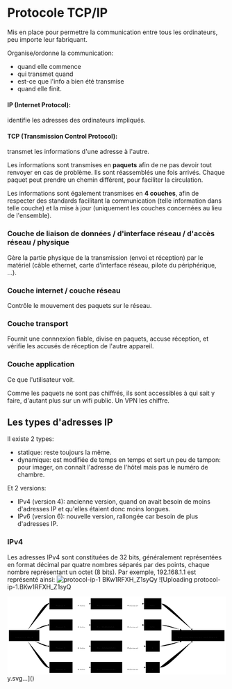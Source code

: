 # Protocole TCP/IP

Mis en place pour permettre la communication entre tous les ordinateurs, peu importe leur fabriquant.

Organise/ordonne la communication: 
- quand elle commence
- qui transmet quand
- est-ce que l'info a bien été transmise
- quand elle finit.

#### IP (Internet Protocol): 
identifie les adresses des ordinateurs impliqués.

#### TCP (Transmission Control Protocol):
transmet les informations d'une adresse à l'autre.


Les informations sont transmises en **paquets** afin de ne pas devoir tout renvoyer en cas de problème. Ils sont réassemblés une fois arrivés. Chaque paquet peut prendre un chemin différent, pour faciliter la circulation.

Les informations sont également transmises en **4 couches**, afin de respecter des standards facilitant la communication (telle information dans telle couche) et la mise à jour (uniquement les couches concernées au lieu de l'ensemble).

### Couche de liaison de données / d'interface réseau / d'accès réseau / physique 
Gère la partie physique de la transmission (envoi et réception) par le matériel (câble ethernet, carte d'interface réseau, pilote du périphérique, ...).

### Couche internet / couche réseau
Contrôle le mouvement des paquets sur le réseau.

### Couche transport
Fournit une connnexion fiable, divise en paquets, accuse réception, et vérifie les accusés de réception de l'autre appareil.

### Couche application
Ce que l'utilisateur voit.

Comme les paquets ne sont pas chiffrés, ils sont accessibles à qui sait y faire, d'autant plus sur un wifi public. Un VPN les chiffre.

## Les types d'adresses IP
Il existe 2 types:
- statique: reste toujours la même.
- dynamique: est modifiée de temps en temps et sert un peu de tampon: pour imager, on connaît l'adresse de l'hôtel mais pas le numéro de chambre.

Et 2 versions:
- IPv4 (version 4): ancienne version, quand on avait besoin de moins d'adresses IP et qu'elles étaient donc moins longues.
- IPv6 (version 6): nouvelle version, rallongée car besoin de plus d'adresses IP.

### IPv4
Les adresses IPv4 sont constituées de 32 bits, généralement représentées en format décimal par quatre nombres séparés par des points, chaque nombre représentant un octet (8 bits). Par exemple, 192.168.1.1 est représenté ainsi:
![protocol-ip-1 BKw1RFXH_Z1syQy](https://github.com/user-attachments/assets/6ee37ff5-2ae9-4070-b551-26e1a4bbe0e4)
![Uploading protocol-ip-1.BKw1RFXH_Z1syQ<?xml version="1.0" encoding="UTF-8"?>
<?xml-stylesheet href="https://cdnjs.cloudflare.com/ajax/libs/font-awesome/6.5.1/css/all.min.css" type="text/css"?>
<svg aria-roledescription="flowchart-v2" role="graphics-document document" viewBox="0.00000762939453125 -0.0000019073486328125 1075.15185546875 381.9737243652344" style="max-width: 100%; max-height: 100%; background: white;" class="flowchart" xmlns="http://www.w3.org/2000/svg" width="100%" id="mermaid-image-editor"><style>#mermaid-image-editor{font-family:"trebuchet ms",verdana,arial,sans-serif;font-size:16px;fill:#333;}#mermaid-image-editor .error-icon{fill:#552222;}#mermaid-image-editor .error-text{fill:#552222;stroke:#552222;}#mermaid-image-editor .edge-thickness-normal{stroke-width:1px;}#mermaid-image-editor .edge-thickness-thick{stroke-width:3.5px;}#mermaid-image-editor .edge-pattern-solid{stroke-dasharray:0;}#mermaid-image-editor .edge-thickness-invisible{stroke-width:0;fill:none;}#mermaid-image-editor .edge-pattern-dashed{stroke-dasharray:3;}#mermaid-image-editor .edge-pattern-dotted{stroke-dasharray:2;}#mermaid-image-editor .marker{fill:#333333;stroke:#333333;}#mermaid-image-editor .marker.cross{stroke:#333333;}#mermaid-image-editor svg{font-family:"trebuchet ms",verdana,arial,sans-serif;font-size:16px;}#mermaid-image-editor p{margin:0;}#mermaid-image-editor .label{font-family:"trebuchet ms",verdana,arial,sans-serif;color:#333;}#mermaid-image-editor .cluster-label text{fill:#333;}#mermaid-image-editor .cluster-label span{color:#333;}#mermaid-image-editor .cluster-label span p{background-color:transparent;}#mermaid-image-editor .label text,#mermaid-image-editor span{fill:#333;color:#333;}#mermaid-image-editor .node rect,#mermaid-image-editor .node circle,#mermaid-image-editor .node ellipse,#mermaid-image-editor .node polygon,#mermaid-image-editor .node path{fill:#ECECFF;stroke:#9370DB;stroke-width:1px;}#mermaid-image-editor .rough-node .label text,#mermaid-image-editor .node .label text,#mermaid-image-editor .image-shape .label,#mermaid-image-editor .icon-shape .label{text-anchor:middle;}#mermaid-image-editor .node .katex path{fill:#000;stroke:#000;stroke-width:1px;}#mermaid-image-editor .rough-node .label,#mermaid-image-editor .node .label,#mermaid-image-editor .image-shape .label,#mermaid-image-editor .icon-shape .label{text-align:center;}#mermaid-image-editor .node.clickable{cursor:pointer;}#mermaid-image-editor .root .anchor path{fill:#333333!important;stroke-width:0;stroke:#333333;}#mermaid-image-editor .arrowheadPath{fill:#333333;}#mermaid-image-editor .edgePath .path{stroke:#333333;stroke-width:2.0px;}#mermaid-image-editor .flowchart-link{stroke:#333333;fill:none;}#mermaid-image-editor .edgeLabel{background-color:rgba(232,232,232, 0.8);text-align:center;}#mermaid-image-editor .edgeLabel p{background-color:rgba(232,232,232, 0.8);}#mermaid-image-editor .edgeLabel rect{opacity:0.5;background-color:rgba(232,232,232, 0.8);fill:rgba(232,232,232, 0.8);}#mermaid-image-editor .labelBkg{background-color:rgba(232, 232, 232, 0.5);}#mermaid-image-editor .cluster rect{fill:#ffffde;stroke:#aaaa33;stroke-width:1px;}#mermaid-image-editor .cluster text{fill:#333;}#mermaid-image-editor .cluster span{color:#333;}#mermaid-image-editor div.mermaidTooltip{position:absolute;text-align:center;max-width:200px;padding:2px;font-family:"trebuchet ms",verdana,arial,sans-serif;font-size:12px;background:hsl(80, 100%, 96.2745098039%);border:1px solid #aaaa33;border-radius:2px;pointer-events:none;z-index:100;}#mermaid-image-editor .flowchartTitleText{text-anchor:middle;font-size:18px;fill:#333;}#mermaid-image-editor rect.text{fill:none;stroke-width:0;}#mermaid-image-editor .icon-shape,#mermaid-image-editor .image-shape{background-color:rgba(232,232,232, 0.8);text-align:center;}#mermaid-image-editor .icon-shape p,#mermaid-image-editor .image-shape p{background-color:rgba(232,232,232, 0.8);padding:2px;}#mermaid-image-editor .icon-shape rect,#mermaid-image-editor .image-shape rect{opacity:0.5;background-color:rgba(232,232,232, 0.8);fill:rgba(232,232,232, 0.8);}#mermaid-image-editor :root{--mermaid-font-family:"trebuchet ms",verdana,arial,sans-serif;}</style><g><marker orient="auto" markerHeight="8" markerWidth="8" markerUnits="userSpaceOnUse" refY="5" refX="5" viewBox="0 0 10 10" class="marker flowchart-v2" id="mermaid-image-editor_flowchart-v2-pointEnd"><path style="stroke-width: 1; stroke-dasharray: 1, 0;" class="arrowMarkerPath" d="M 0 0 L 10 5 L 0 10 z"></path></marker><marker orient="auto" markerHeight="8" markerWidth="8" markerUnits="userSpaceOnUse" refY="5" refX="4.5" viewBox="0 0 10 10" class="marker flowchart-v2" id="mermaid-image-editor_flowchart-v2-pointStart"><path style="stroke-width: 1; stroke-dasharray: 1, 0;" class="arrowMarkerPath" d="M 0 5 L 10 10 L 10 0 z"></path></marker><marker orient="auto" markerHeight="11" markerWidth="11" markerUnits="userSpaceOnUse" refY="5" refX="11" viewBox="0 0 10 10" class="marker flowchart-v2" id="mermaid-image-editor_flowchart-v2-circleEnd"><circle style="stroke-width: 1; stroke-dasharray: 1, 0;" class="arrowMarkerPath" r="5" cy="5" cx="5"></circle></marker><marker orient="auto" markerHeight="11" markerWidth="11" markerUnits="userSpaceOnUse" refY="5" refX="-1" viewBox="0 0 10 10" class="marker flowchart-v2" id="mermaid-image-editor_flowchart-v2-circleStart"><circle style="stroke-width: 1; stroke-dasharray: 1, 0;" class="arrowMarkerPath" r="5" cy="5" cx="5"></circle></marker><marker orient="auto" markerHeight="11" markerWidth="11" markerUnits="userSpaceOnUse" refY="5.2" refX="12" viewBox="0 0 11 11" class="marker cross flowchart-v2" id="mermaid-image-editor_flowchart-v2-crossEnd"><path style="stroke-width: 2; stroke-dasharray: 1, 0;" class="arrowMarkerPath" d="M 1,1 l 9,9 M 10,1 l -9,9"></path></marker><marker orient="auto" markerHeight="11" markerWidth="11" markerUnits="userSpaceOnUse" refY="5.2" refX="-1" viewBox="0 0 11 11" class="marker cross flowchart-v2" id="mermaid-image-editor_flowchart-v2-crossStart"><path style="stroke-width: 2; stroke-dasharray: 1, 0;" class="arrowMarkerPath" d="M 1,1 l 9,9 M 10,1 l -9,9"></path></marker><g class="root"><g class="clusters"></g><g class="edgePaths"><path marker-end="url(#mermaid-image-editor_flowchart-v2-pointEnd)" style="" class="edge-thickness-normal edge-pattern-solid edge-thickness-normal edge-pattern-solid flowchart-link" id="L_IP_Octet1_0" d="M99.942,163.99L113.681,142.491C127.421,120.992,154.9,77.995,172.139,56.496C189.378,34.997,196.378,34.997,199.878,34.997L203.378,34.997"></path><path marker-end="url(#mermaid-image-editor_flowchart-v2-pointEnd)" style="" class="edge-thickness-normal edge-pattern-solid edge-thickness-normal edge-pattern-solid flowchart-link" id="L_IP_Octet2_1" d="M134.448,163.99L142.436,159.823C150.425,155.657,166.402,147.323,177.89,143.157C189.378,138.99,196.378,138.99,199.878,138.99L203.378,138.99"></path><path marker-end="url(#mermaid-image-editor_flowchart-v2-pointEnd)" style="" class="edge-thickness-normal edge-pattern-solid edge-thickness-normal edge-pattern-solid flowchart-link" id="L_IP_Octet3_2" d="M134.448,217.984L142.436,222.15C150.425,226.317,166.402,234.65,177.89,238.817C189.378,242.984,196.378,242.984,199.878,242.984L203.378,242.984"></path><path marker-end="url(#mermaid-image-editor_flowchart-v2-pointEnd)" style="" class="edge-thickness-normal edge-pattern-solid edge-thickness-normal edge-pattern-solid flowchart-link" id="L_IP_Octet4_3" d="M99.942,217.984L113.681,239.482C127.421,260.981,154.9,303.979,172.139,325.478C189.378,346.977,196.378,346.977,199.878,346.977L203.378,346.977"></path><path marker-end="url(#mermaid-image-editor_flowchart-v2-pointEnd)" style="" class="edge-thickness-normal edge-pattern-solid edge-thickness-normal edge-pattern-solid flowchart-link" id="L_Octet1_Binaire1_4" d="M320.697,34.997L328.155,34.997C335.613,34.997,350.529,34.997,364.779,34.997C379.028,34.997,392.611,34.997,399.402,34.997L406.193,34.997"></path><path marker-end="url(#mermaid-image-editor_flowchart-v2-pointEnd)" style="" class="edge-thickness-normal edge-pattern-solid edge-thickness-normal edge-pattern-solid flowchart-link" id="L_Octet2_Binaire2_5" d="M320.697,138.99L328.155,138.99C335.613,138.99,350.529,138.99,364.779,138.99C379.028,138.99,392.611,138.99,399.402,138.99L406.193,138.99"></path><path marker-end="url(#mermaid-image-editor_flowchart-v2-pointEnd)" style="" class="edge-thickness-normal edge-pattern-solid edge-thickness-normal edge-pattern-solid flowchart-link" id="L_Octet3_Binaire3_6" d="M320.697,242.984L328.155,242.984C335.613,242.984,350.529,242.984,364.779,242.984C379.028,242.984,392.611,242.984,399.402,242.984L406.193,242.984"></path><path marker-end="url(#mermaid-image-editor_flowchart-v2-pointEnd)" style="" class="edge-thickness-normal edge-pattern-solid edge-thickness-normal edge-pattern-solid flowchart-link" id="L_Octet4_Binaire4_7" d="M320.697,346.977L328.155,346.977C335.613,346.977,350.529,346.977,364.779,346.977C379.028,346.977,392.611,346.977,399.402,346.977L406.193,346.977"></path><path marker-end="url(#mermaid-image-editor_flowchart-v2-pointEnd)" style="" class="edge-thickness-normal edge-pattern-solid edge-thickness-normal edge-pattern-solid flowchart-link" id="L_Binaire1_Decimal1_8" d="M564.575,34.997L573.526,34.997C582.477,34.997,600.379,34.997,617.615,34.997C634.85,34.997,651.419,34.997,659.703,34.997L667.988,34.997"></path><path marker-end="url(#mermaid-image-editor_flowchart-v2-pointEnd)" style="" class="edge-thickness-normal edge-pattern-solid edge-thickness-normal edge-pattern-solid flowchart-link" id="L_Binaire2_Decimal2_9" d="M564.575,138.99L573.526,138.99C582.477,138.99,600.379,138.99,617.615,138.99C634.85,138.99,651.419,138.99,659.703,138.99L667.988,138.99"></path><path marker-end="url(#mermaid-image-editor_flowchart-v2-pointEnd)" style="" class="edge-thickness-normal edge-pattern-solid edge-thickness-normal edge-pattern-solid flowchart-link" id="L_Binaire3_Decimal3_10" d="M564.575,242.984L573.526,242.984C582.477,242.984,600.379,242.984,619.013,242.984C637.647,242.984,657.012,242.984,666.694,242.984L676.377,242.984"></path><path marker-end="url(#mermaid-image-editor_flowchart-v2-pointEnd)" style="" class="edge-thickness-normal edge-pattern-solid edge-thickness-normal edge-pattern-solid flowchart-link" id="L_Binaire4_Decimal4_11" d="M564.575,346.977L573.526,346.977C582.477,346.977,600.379,346.977,619.013,346.977C637.647,346.977,657.012,346.977,666.694,346.977L676.377,346.977"></path><path marker-end="url(#mermaid-image-editor_flowchart-v2-pointEnd)" style="" class="edge-thickness-normal edge-pattern-solid edge-thickness-normal edge-pattern-solid flowchart-link" id="L_Decimal1_AdresseDec_12" d="M757.156,34.997L761.323,34.997C765.489,34.997,773.823,34.997,798.882,56.023C823.94,77.049,865.725,119.101,886.617,140.127L907.51,161.153"></path><path marker-end="url(#mermaid-image-editor_flowchart-v2-pointEnd)" style="" class="edge-thickness-normal edge-pattern-solid edge-thickness-normal edge-pattern-solid flowchart-link" id="L_Decimal2_AdresseDec_13" d="M757.156,138.99L761.323,138.99C765.489,138.99,773.823,138.99,789.778,142.945C805.733,146.899,829.31,154.809,841.098,158.763L852.887,162.718"></path><path marker-end="url(#mermaid-image-editor_flowchart-v2-pointEnd)" style="" class="edge-thickness-normal edge-pattern-solid edge-thickness-normal edge-pattern-solid flowchart-link" id="L_Decimal3_AdresseDec_14" d="M748.767,242.984L754.331,242.984C759.896,242.984,771.026,242.984,788.38,239.029C805.733,235.074,829.31,227.165,841.098,223.21L852.887,219.256"></path><path marker-end="url(#mermaid-image-editor_flowchart-v2-pointEnd)" style="" class="edge-thickness-normal edge-pattern-solid edge-thickness-normal edge-pattern-solid flowchart-link" id="L_Decimal4_AdresseDec_15" d="M748.767,346.977L754.331,346.977C759.896,346.977,771.026,346.977,797.483,325.951C823.94,304.925,865.725,262.873,886.617,241.847L907.51,220.821"></path></g><g class="edgeLabels"><g class="edgeLabel"><g transform="translate(0, 0)" class="label"><foreignObject height="0" width="0"><div class="labelBkg" xmlns="http://www.w3.org/1999/xhtml" style="display: table-cell; white-space: nowrap; line-height: 1.5; max-width: 200px; text-align: center;"><span class="edgeLabel"></span></div></foreignObject></g></g><g class="edgeLabel"><g transform="translate(0, 0)" class="label"><foreignObject height="0" width="0"><div class="labelBkg" xmlns="http://www.w3.org/1999/xhtml" style="display: table-cell; white-space: nowrap; line-height: 1.5; max-width: 200px; text-align: center;"><span class="edgeLabel"></span></div></foreignObject></g></g><g class="edgeLabel"><g transform="translate(0, 0)" class="label"><foreignObject height="0" width="0"><div class="labelBkg" xmlns="http://www.w3.org/1999/xhtml" style="display: table-cell; white-space: nowrap; line-height: 1.5; max-width: 200px; text-align: center;"><span class="edgeLabel"></span></div></foreignObject></g></g><g class="edgeLabel"><g transform="translate(0, 0)" class="label"><foreignObject height="0" width="0"><div class="labelBkg" xmlns="http://www.w3.org/1999/xhtml" style="display: table-cell; white-space: nowrap; line-height: 1.5; max-width: 200px; text-align: center;"><span class="edgeLabel"></span></div></foreignObject></g></g><g transform="translate(365.44525146484375, 34.996713638305664)" class="edgeLabel"><g transform="translate(-19.748146057128906, -11.99671459197998)" class="label"><foreignObject height="23.99342918395996" width="39.49629211425781"><div class="labelBkg" xmlns="http://www.w3.org/1999/xhtml" style="display: table-cell; white-space: nowrap; line-height: 1.5; max-width: 200px; text-align: center;"><span class="edgeLabel"><p>8 bits</p></span></div></foreignObject></g></g><g transform="translate(365.44525146484375, 138.990140914917)" class="edgeLabel"><g transform="translate(-19.748146057128906, -11.99671459197998)" class="label"><foreignObject height="23.99342918395996" width="39.49629211425781"><div class="labelBkg" xmlns="http://www.w3.org/1999/xhtml" style="display: table-cell; white-space: nowrap; line-height: 1.5; max-width: 200px; text-align: center;"><span class="edgeLabel"><p>8 bits</p></span></div></foreignObject></g></g><g transform="translate(365.44525146484375, 242.98356819152832)" class="edgeLabel"><g transform="translate(-19.748146057128906, -11.99671459197998)" class="label"><foreignObject height="23.99342918395996" width="39.49629211425781"><div class="labelBkg" xmlns="http://www.w3.org/1999/xhtml" style="display: table-cell; white-space: nowrap; line-height: 1.5; max-width: 200px; text-align: center;"><span class="edgeLabel"><p>8 bits</p></span></div></foreignObject></g></g><g transform="translate(365.44525146484375, 346.97699546813965)" class="edgeLabel"><g transform="translate(-19.748146057128906, -11.99671459197998)" class="label"><foreignObject height="23.99342918395996" width="39.49629211425781"><div class="labelBkg" xmlns="http://www.w3.org/1999/xhtml" style="display: table-cell; white-space: nowrap; line-height: 1.5; max-width: 200px; text-align: center;"><span class="edgeLabel"><p>8 bits</p></span></div></foreignObject></g></g><g transform="translate(618.2813262939453, 34.996713638305664)" class="edgeLabel"><g transform="translate(-28.706199645996094, -11.99671459197998)" class="label"><foreignObject height="23.99342918395996" width="57.41239929199219"><div class="labelBkg" xmlns="http://www.w3.org/1999/xhtml" style="display: table-cell; white-space: nowrap; line-height: 1.5; max-width: 200px; text-align: center;"><span class="edgeLabel"><p>Décimal</p></span></div></foreignObject></g></g><g transform="translate(618.2813262939453, 138.990140914917)" class="edgeLabel"><g transform="translate(-28.706199645996094, -11.99671459197998)" class="label"><foreignObject height="23.99342918395996" width="57.41239929199219"><div class="labelBkg" xmlns="http://www.w3.org/1999/xhtml" style="display: table-cell; white-space: nowrap; line-height: 1.5; max-width: 200px; text-align: center;"><span class="edgeLabel"><p>Décimal</p></span></div></foreignObject></g></g><g transform="translate(618.2813262939453, 242.98356819152832)" class="edgeLabel"><g transform="translate(-28.706199645996094, -11.99671459197998)" class="label"><foreignObject height="23.99342918395996" width="57.41239929199219"><div class="labelBkg" xmlns="http://www.w3.org/1999/xhtml" style="display: table-cell; white-space: nowrap; line-height: 1.5; max-width: 200px; text-align: center;"><span class="edgeLabel"><p>Décimal</p></span></div></foreignObject></g></g><g transform="translate(618.2813262939453, 346.97699546813965)" class="edgeLabel"><g transform="translate(-28.706199645996094, -11.99671459197998)" class="label"><foreignObject height="23.99342918395996" width="57.41239929199219"><div class="labelBkg" xmlns="http://www.w3.org/1999/xhtml" style="display: table-cell; white-space: nowrap; line-height: 1.5; max-width: 200px; text-align: center;"><span class="edgeLabel"><p>Décimal</p></span></div></foreignObject></g></g><g class="edgeLabel"><g transform="translate(0, 0)" class="label"><foreignObject height="0" width="0"><div class="labelBkg" xmlns="http://www.w3.org/1999/xhtml" style="display: table-cell; white-space: nowrap; line-height: 1.5; max-width: 200px; text-align: center;"><span class="edgeLabel"></span></div></foreignObject></g></g><g class="edgeLabel"><g transform="translate(0, 0)" class="label"><foreignObject height="0" width="0"><div class="labelBkg" xmlns="http://www.w3.org/1999/xhtml" style="display: table-cell; white-space: nowrap; line-height: 1.5; max-width: 200px; text-align: center;"><span class="edgeLabel"></span></div></foreignObject></g></g><g class="edgeLabel"><g transform="translate(0, 0)" class="label"><foreignObject height="0" width="0"><div class="labelBkg" xmlns="http://www.w3.org/1999/xhtml" style="display: table-cell; white-space: nowrap; line-height: 1.5; max-width: 200px; text-align: center;"><span class="edgeLabel"></span></div></foreignObject></g></g><g class="edgeLabel"><g transform="translate(0, 0)" class="label"><foreignObject height="0" width="0"><div class="labelBkg" xmlns="http://www.w3.org/1999/xhtml" style="display: table-cell; white-space: nowrap; line-height: 1.5; max-width: 200px; text-align: center;"><span class="edgeLabel"></span></div></foreignObject></g></g></g><g class="nodes"><g transform="translate(82.6891860961914, 190.98685455322266)" id="flowchart-IP-1009" class="node default"><rect height="53.99342918395996" width="149.3783721923828" y="-26.99671459197998" x="-74.6891860961914" style="" class="basic label-container"></rect><g transform="translate(-44.689186096191406, -11.99671459197998)" style="" class="label"><rect></rect><foreignObject height="23.99342918395996" width="89.37837219238281"><div xmlns="http://www.w3.org/1999/xhtml" style="display: table-cell; white-space: nowrap; line-height: 1.5; max-width: 200px; text-align: center;"><span class="nodeLabel"><p>Adresse IPv4</p></span></div></foreignObject></g></g><g transform="translate(264.0377388000488, 34.996713638305664)" id="flowchart-Octet1-1010" class="node default"><rect height="53.99342918395996" width="113.31873321533203" y="-26.99671459197998" x="-56.659366607666016" style="" class="basic label-container"></rect><g transform="translate(-26.659366607666016, -11.99671459197998)" style="" class="label"><rect></rect><foreignObject height="23.99342918395996" width="53.31873321533203"><div xmlns="http://www.w3.org/1999/xhtml" style="display: table-cell; white-space: nowrap; line-height: 1.5; max-width: 200px; text-align: center;"><span class="nodeLabel"><p>Octet 1</p></span></div></foreignObject></g></g><g transform="translate(264.0377388000488, 138.990140914917)" id="flowchart-Octet2-1012" class="node default"><rect height="53.99342918395996" width="113.31873321533203" y="-26.99671459197998" x="-56.659366607666016" style="" class="basic label-container"></rect><g transform="translate(-26.659366607666016, -11.99671459197998)" style="" class="label"><rect></rect><foreignObject height="23.99342918395996" width="53.31873321533203"><div xmlns="http://www.w3.org/1999/xhtml" style="display: table-cell; white-space: nowrap; line-height: 1.5; max-width: 200px; text-align: center;"><span class="nodeLabel"><p>Octet 2</p></span></div></foreignObject></g></g><g transform="translate(264.0377388000488, 242.98356819152832)" id="flowchart-Octet3-1014" class="node default"><rect height="53.99342918395996" width="113.31873321533203" y="-26.99671459197998" x="-56.659366607666016" style="" class="basic label-container"></rect><g transform="translate(-26.659366607666016, -11.99671459197998)" style="" class="label"><rect></rect><foreignObject height="23.99342918395996" width="53.31873321533203"><div xmlns="http://www.w3.org/1999/xhtml" style="display: table-cell; white-space: nowrap; line-height: 1.5; max-width: 200px; text-align: center;"><span class="nodeLabel"><p>Octet 3</p></span></div></foreignObject></g></g><g transform="translate(264.0377388000488, 346.97699546813965)" id="flowchart-Octet4-1016" class="node default"><rect height="53.99342918395996" width="113.31873321533203" y="-26.99671459197998" x="-56.659366607666016" style="" class="basic label-container"></rect><g transform="translate(-26.659366607666016, -11.99671459197998)" style="" class="label"><rect></rect><foreignObject height="23.99342918395996" width="53.31873321533203"><div xmlns="http://www.w3.org/1999/xhtml" style="display: table-cell; white-space: nowrap; line-height: 1.5; max-width: 200px; text-align: center;"><span class="nodeLabel"><p>Octet 4</p></span></div></foreignObject></g></g><g transform="translate(487.38426208496094, 34.996713638305664)" id="flowchart-Binaire1-1018" class="node default"><rect height="53.99342918395996" width="154.3817367553711" y="-26.99671459197998" x="-77.19086837768555" style="" class="basic label-container"></rect><g transform="translate(-47.19086837768555, -11.99671459197998)" style="" class="label"><rect></rect><foreignObject height="23.99342918395996" width="94.3817367553711"><div xmlns="http://www.w3.org/1999/xhtml" style="display: table-cell; white-space: nowrap; line-height: 1.5; max-width: 200px; text-align: center;"><span class="nodeLabel"><p>Ex: 11000000</p></span></div></foreignObject></g></g><g transform="translate(487.38426208496094, 138.990140914917)" id="flowchart-Binaire2-1020" class="node default"><rect height="53.99342918395996" width="154.3817367553711" y="-26.99671459197998" x="-77.19086837768555" style="" class="basic label-container"></rect><g transform="translate(-47.19086837768555, -11.99671459197998)" style="" class="label"><rect></rect><foreignObject height="23.99342918395996" width="94.3817367553711"><div xmlns="http://www.w3.org/1999/xhtml" style="display: table-cell; white-space: nowrap; line-height: 1.5; max-width: 200px; text-align: center;"><span class="nodeLabel"><p>Ex: 10101000</p></span></div></foreignObject></g></g><g transform="translate(487.38426208496094, 242.98356819152832)" id="flowchart-Binaire3-1022" class="node default"><rect height="53.99342918395996" width="154.3817367553711" y="-26.99671459197998" x="-77.19086837768555" style="" class="basic label-container"></rect><g transform="translate(-47.19086837768555, -11.99671459197998)" style="" class="label"><rect></rect><foreignObject height="23.99342918395996" width="94.3817367553711"><div xmlns="http://www.w3.org/1999/xhtml" style="display: table-cell; white-space: nowrap; line-height: 1.5; max-width: 200px; text-align: center;"><span class="nodeLabel"><p>Ex: 00000001</p></span></div></foreignObject></g></g><g transform="translate(487.38426208496094, 346.97699546813965)" id="flowchart-Binaire4-1024" class="node default"><rect height="53.99342918395996" width="154.3817367553711" y="-26.99671459197998" x="-77.19086837768555" style="" class="basic label-container"></rect><g transform="translate(-47.19086837768555, -11.99671459197998)" style="" class="label"><rect></rect><foreignObject height="23.99342918395996" width="94.3817367553711"><div xmlns="http://www.w3.org/1999/xhtml" style="display: table-cell; white-space: nowrap; line-height: 1.5; max-width: 200px; text-align: center;"><span class="nodeLabel"><p>Ex: 00000001</p></span></div></foreignObject></g></g><g transform="translate(714.5717582702637, 34.996713638305664)" id="flowchart-Decimal1-1026" class="node default"><rect height="53.99342918395996" width="85.16846466064453" y="-26.99671459197998" x="-42.584232330322266" style="" class="basic label-container"></rect><g transform="translate(-12.584232330322266, -11.99671459197998)" style="" class="label"><rect></rect><foreignObject height="23.99342918395996" width="25.16846466064453"><div xmlns="http://www.w3.org/1999/xhtml" style="display: table-cell; white-space: nowrap; line-height: 1.5; max-width: 200px; text-align: center;"><span class="nodeLabel"><p>192</p></span></div></foreignObject></g></g><g transform="translate(714.5717582702637, 138.990140914917)" id="flowchart-Decimal2-1028" class="node default"><rect height="53.99342918395996" width="85.16846466064453" y="-26.99671459197998" x="-42.584232330322266" style="" class="basic label-container"></rect><g transform="translate(-12.584232330322266, -11.99671459197998)" style="" class="label"><rect></rect><foreignObject height="23.99342918395996" width="25.16846466064453"><div xmlns="http://www.w3.org/1999/xhtml" style="display: table-cell; white-space: nowrap; line-height: 1.5; max-width: 200px; text-align: center;"><span class="nodeLabel"><p>168</p></span></div></foreignObject></g></g><g transform="translate(714.5717582702637, 242.98356819152832)" id="flowchart-Decimal3-1030" class="node default"><rect height="53.99342918395996" width="68.38948822021484" y="-26.99671459197998" x="-34.19474411010742" style="" class="basic label-container"></rect><g transform="translate(-4.194744110107422, -11.99671459197998)" style="" class="label"><rect></rect><foreignObject height="23.99342918395996" width="8.389488220214844"><div xmlns="http://www.w3.org/1999/xhtml" style="display: table-cell; white-space: nowrap; line-height: 1.5; max-width: 200px; text-align: center;"><span class="nodeLabel"><p>1</p></span></div></foreignObject></g></g><g transform="translate(714.5717582702637, 346.97699546813965)" id="flowchart-Decimal4-1032" class="node default"><rect height="53.99342918395996" width="68.38948822021484" y="-26.99671459197998" x="-34.19474411010742" style="" class="basic label-container"></rect><g transform="translate(-4.194744110107422, -11.99671459197998)" style="" class="label"><rect></rect><foreignObject height="23.99342918395996" width="8.389488220214844"><div xmlns="http://www.w3.org/1999/xhtml" style="display: table-cell; white-space: nowrap; line-height: 1.5; max-width: 200px; text-align: center;"><span class="nodeLabel"><p>1</p></span></div></foreignObject></g></g><g transform="translate(937.1538848876953, 190.98685455322266)" id="flowchart-AdresseDec-1034" class="node default"><rect height="53.99342918395996" width="259.99578857421875" y="-26.99671459197998" x="-129.99789428710938" style="" class="basic label-container"></rect><g transform="translate(-99.99789428710938, -11.99671459197998)" style="" class="label"><rect></rect><foreignObject height="23.99342918395996" width="199.99578857421875"><div xmlns="http://www.w3.org/1999/xhtml" style="display: table-cell; white-space: nowrap; line-height: 1.5; max-width: 200px; text-align: center;"><span class="nodeLabel"><p>Adresse Décimale: 192.168.1.1</p></span></div></foreignObject></g></g></g></g></g></svg>y.svg…]()

